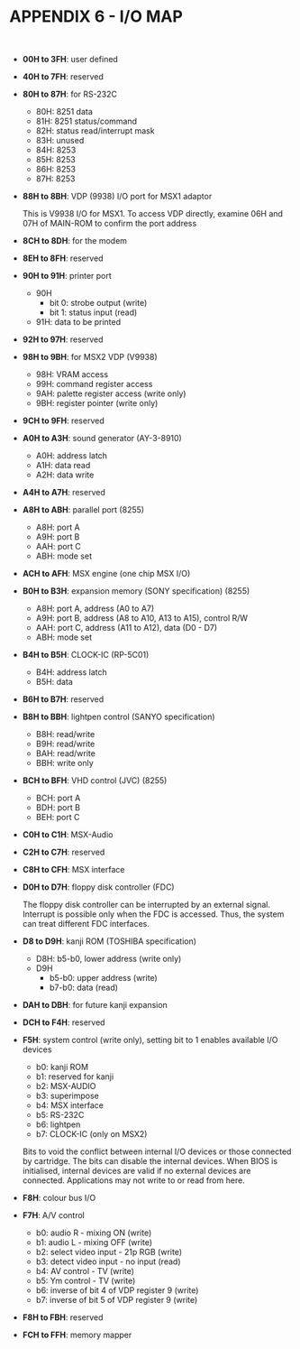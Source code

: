 # APPENDIX 6 - I/O MAP


<p>&nbsp;</p>

* **00H to 3FH**: user defined

* **40H to 7FH**: reserved

* **80H to 87H**: for RS-232C
  * 80H: 8251 data
  * 81H: 8251 status/command
  * 82H: status read/interrupt mask
  * 83H: unused
  * 84H: 8253
  * 85H: 8253
  * 86H: 8253
  * 87H: 8253

* **88H to 8BH**: VDP (9938) I/O port for MSX1 adaptor

  This is V9938 I/O for MSX1. To access VDP directly, examine 06H and 07H of MAIN-ROM to confirm the port address

* **8CH to 8DH**: for the modem

* **8EH to 8FH**: reserved

* **90H to 91H**: printer port
  * 90H
    * bit 0: strobe output (write)
    * bit 1: status input (read)
  * 91H: data to be printed

* **92H to 97H**: reserved

* **98H to 9BH**: for MSX2 VDP (V9938)
  * 98H: VRAM access
  * 99H: command register access
  * 9AH: palette register access (write only)
  * 9BH: register pointer (write only)

* **9CH to 9FH**: reserved

* **A0H to A3H**: sound generator (AY-3-8910)
  * A0H: address latch
  * A1H: data read
  * A2H: data write

* **A4H to A7H**: reserved

* **A8H to ABH**: parallel port (8255)
  * A8H: port A
  * A9H: port B
  * AAH: port C
  * ABH: mode set

* **ACH to AFH**: MSX engine (one chip MSX I/O)

* **B0H to B3H**: expansion memory (SONY specification) (8255)
  * A8H: port A, address (A0 to A7)
  * A9H: port B, address (A8 to A10, A13 to A15), control R/W
  * AAH: port C, address (A11 to A12), data (D0 - D7)
  * ABH: mode set

* **B4H to B5H**: CLOCK-IC (RP-5C01)
  * B4H: address latch
  * B5H: data

* **B6H to B7H**: reserved

* **B8H to BBH**: lightpen control (SANYO specification)
  * B8H: read/write
  * B9H: read/write
  * BAH: read/write
  * BBH: write only

* **BCH to BFH**: VHD control (JVC) (8255)
  * BCH: port A
  * BDH: port B
  * BEH: port C

* **C0H to C1H**: MSX-Audio

* **C2H to C7H**: reserved

* **C8H to CFH**: MSX interface

* **D0H to D7H**: floppy disk controller (FDC)

  The floppy disk controller can be interrupted by an external signal. Interrupt is possible only when the FDC is accessed. Thus, the system can treat different FDC interfaces.

* **D8 to D9H**: kanji ROM (TOSHIBA specification)
  * D8H: b5-b0, lower address (write only)
  * D9H
    * b5-b0: upper address (write)
    * b7-b0: data (read)

* **DAH to DBH**: for future kanji expansion

* **DCH to F4H**: reserved

* **F5H**: system control (write only), setting bit to 1 enables available I/O devices
  * b0: kanji ROM
  * b1: reserved for kanji
  * b2: MSX-AUDIO
  * b3: superimpose
  * b4: MSX interface
  * b5: RS-232C
  * b6: lightpen
  * b7: CLOCK-IC (only on MSX2)

  Bits to void the conflict between internal I/O devices or those connected by cartridge. The bits can disable the internal devices. When BIOS is initialised, internal devices are valid if no external devices are connected. Applications may not write to or read from here.

* **F8H**: colour bus I/O

* **F7H**: A/V control
  * b0: audio R - mixing ON (write)
  * b1: audio L - mixing OFF (write)
  * b2: select video input - 21p RGB (write)
  * b3: detect video input - no input (read)
  * b4: AV control - TV (write)
  * b5: Ym control - TV (write)
  * b6: inverse of bit 4 of VDP register 9 (write)
  * b7: inverse of bit 5 of VDP register 9 (write)

* **F8H to FBH**: reserved

* **FCH to FFH**: memory mapper
